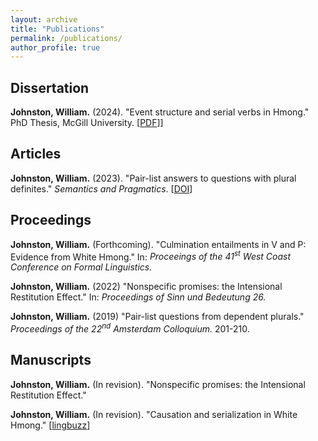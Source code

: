 ```yaml
---
layout: archive
title: "Publications"
permalink: /publications/
author_profile: true
---
```


## Dissertation

**Johnston, William.** (2024). "Event structure and serial verbs in Hmong." PhD Thesis, McGill University. \[[PDF](/files/Johnston-2024-Event_Structure_and_Serial_Verbs_in_Hmong.pdf)]\] 

## Articles 

**Johnston, William.** (2023). "Pair-list answers to questions with plural definites." <i>Semantics and Pragmatics</i>. \[<a href="https://doi.org/10.3765/sp.16.2" target="_blank">DOI</a>\]

## Proceedings 

**Johnston, William.** (Forthcoming). "Culmination entailments in V and P: Evidence from White Hmong." In: <i>Proceeings of the 41<sup>st</sup> West Coast Conference on Formal Linguistics.</i> <!--([pdf](url goes here "tooltip goes here"))-->  

**Johnston, William.** (2022) "Nonspecific promises: the Intensional Restitution Effect." In: <i>Proceedings of Sinn und Bedeutung 26.</i> <!--([pdf](https://urlgoeshere.pdf "Johnston (2021)"))-->

**Johnston, William.** (2019) "Pair-list questions from dependent plurals." <i>Proceedings of the 22<sup>nd</sup> Amsterdam Colloquium.</i> 201-210. <!--([pdf](https://archive.illc.uva.nl/AC/AC2019/uploaded_files/inlineitem/Johnston_Pair-list_questions_from_dependent_plurals.pdf "Johnston (2019)"))-->  

## Manuscripts 

**Johnston, William.** (In revision). "Nonspecific promises: the Intensional Restitution Effect." <!--([pdf](/files/filename.pdf "Johnston (2021)"))--> 

**Johnston, William.** (In revision). "Causation and serialization in White Hmong." \[<a href="https://lingbuzz.net/lingbuzz/007585" target="_blank">lingbuzz</a>\]